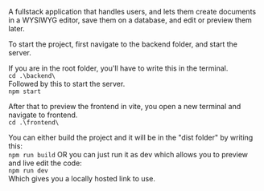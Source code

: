 A fullstack application that handles users, and lets them create documents in a WYSIWYG editor, save them on a database, and edit or preview them later.


To start the project, first navigate to the backend folder, and start the server.

If you are in the root folder, you'll have to write this in the terminal.  
`cd .\backend\`  
Followed by this to start the server.  
`npm start`  

After that to preview the frontend in vite, you open a new terminal and navigate to frontend.  
`cd .\frontend\`

You can either build the project and it will be in the "dist folder" by writing this:  
`npm run build` 
OR you can just run it as dev which allows you to preview and live edit the code:  
`npm run dev`  
Which gives you a locally hosted link to use.